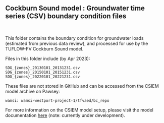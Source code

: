 ## Cockburn Sound model : Groundwater time series (CSV) boundary condition files

<br>

This folder contains the boundary condition for groundwater loads (estimated from previous data review), and processed for use by the TUFLOW-FV Cockburn Sound model.

Files in this folder include (by Apr 2023):

```
SDG_{zones}_20130101_20131231.csv
SDG_{zones}_20150101_20151231.csv
SDG_{zones}_20220101_20221231.csv
```

These files are not stored in GitHub and can be accessed from the CSIEM model archive on Pawsey:

```
wamsi: wamsi-westport-project-1/tfvaed/bc_repo
```

For more information on the CSIEM model setup, please visit the model documentation [here](https://aquaticecodynamics.github.io/csiem-science/) (note: currently under development).
